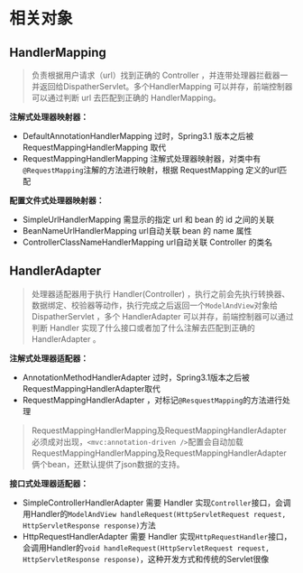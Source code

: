 # 相关对象

## HandlerMapping

> 负责根据用户请求（url）找到正确的 Controller ，并连带处理器拦截器一并返回给DispatherServlet。多个HandlerMapping 可以并存，前端控制器可以通过判断 url 去匹配到正确的 HandlerMapping。

**注解式处理器映射器：**

- DefaultAnnotationHandlerMapping 过时，Spring3.1 版本之后被 RequestMappingHandlerMapping 取代
- RequestMappingHandlerMapping 注解式处理器映射器，对类中有`@RequestMapping`注解的方法进行映射，根据 RequestMapping 定义的url匹配

**配置文件式处理器映射器：**

- SimpleUrlHandlerMapping 需显示的指定 url 和 bean 的 id 之间的关联
- BeanNameUrlHandlerMapping url自动关联 bean 的 name 属性
- ControllerClassNameHandlerMapping url自动关联 Controller 的类名

## HandlerAdapter

> 处理器适配器用于执行 Handler(Controller) ，执行之前会先执行转换器、数据绑定、校验器等动作，执行完成之后返回一个`ModelAndView`对象给 DispatherServlet ，多个 HandlerAdapter 可以并存，前端控制器可以通过判断 Handler 实现了什么接口或者加了什么注解去匹配到正确的 HandlerAdapter 。

**注解式处理器适配器：**

- AnnotationMethodHandlerAdapter 过时，Spring3.1版本之后被RequestMappingHandlerAdapter取代
- RequestMappingHandlerAdapter ，对标记`@ResquestMapping`的方法进行处理

> RequestMappingHandlerMapping及RequestMappingHandlerAdapter必须成对出现，`<mvc:annotation-driven />`配置会自动加载RequestMappingHandlerMapping及RequestMappingHandlerAdapter俩个bean，还默认提供了json数据的支持。

**接口式处理器适配器：**

- SimpleControllerHandlerAdapter 需要 Handler 实现`Controller`接口，会调用Handler的`ModelAndView handleRequest(HttpServletRequest request, HttpServletResponse response)`方法
- HttpRequestHandlerAdapter 需要 Handler 实现`HttpRequestHandler`接口，会调用Handler的`void handleRequest(HttpServletRequest request, HttpServletResponse response)`，这种开发方式和传统的Servlet很像